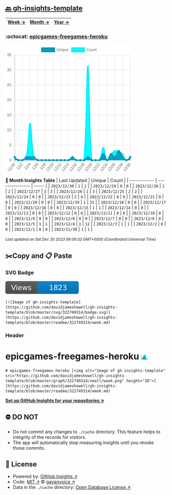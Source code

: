 ## [🔙 gh-insights-template](https://github.com/davidjameshowell/gh-insights-template)
| [**Week →**](https://github.com/davidjameshowell/gh-insights-template/blob/master/readme/322749314/week.md) | [**Month →**](https://github.com/davidjameshowell/gh-insights-template/blob/master/readme/322749314/month.md) | [**Year →**](https://github.com/davidjameshowell/gh-insights-template/blob/master/readme/322749314/year.md) |
 | ------------ | --------------- | ----- |

### :octocat: [epicgames-freegames-heroku](https://github.com/davidjameshowell/epicgames-freegames-heroku)
![Image of gh-insights-template](https://github.com/davidjameshowell/gh-insights-template/blob/master/graph/322749314/large/month.png)

**:calendar: Month Insights Table**
| Last Updated | Unique | Count |
 | ------------ | --------------- | ----- |
 | `2023/12/30` |  `1` | `1` |
 | `2023/12/29` |  `0` | `0` |
 | `2023/12/28` |  `1` | `2` |
 | `2023/12/27` |  `3` | `3` |
 | `2023/12/26` |  `1` | `3` |
 | `2023/12/25` |  `2` | `2` |
 | `2023/12/24` |  `0` | `0` |
 | `2023/12/23` |  `2` | `4` |
 | `2023/12/22` |  `0` | `0` |
 | `2023/12/21` |  `0` | `0` |
 | `2023/12/20` |  `0` | `0` |
 | `2023/12/19` |  `1` | `31` |
 | `2023/12/18` |  `0` | `0` |
 | `2023/12/17` |  `0` | `0` |
 | `2023/12/16` |  `0` | `0` |
 | `2023/12/15` |  `1` | `1` |
 | `2023/12/14` |  `0` | `0` |
 | `2023/12/13` |  `0` | `0` |
 | `2023/12/12` |  `0` | `0` |
 | `2023/12/11` |  `0` | `0` |
 | `2023/12/10` |  `0` | `0` |
 | `2023/12/9` |  `0` | `0` |
 | `2023/12/8` |  `0` | `0` |
 | `2023/12/7` |  `0` | `0` |
 | `2023/12/6` |  `0` | `0` |
 | `2023/12/5` |  `1` | `1` |
 | `2023/12/4` |  `1` | `12` |
 | `2023/12/3` |  `1` | `1` |
 | `2023/12/2` |  `0` | `0` |
 | `2023/12/1` |  `0` | `0` |
 | `2023/11/30` |  `1` | `1` |

<small><i>Last updated on Sat Dec 30 2023 06:06:33 GMT+0000 (Coordinated Universal Time)</i></small>

## ✂️Copy and 📋 Paste
### SVG Badge
[![Image of gh-insights-template](https://github.com/davidjameshowell/gh-insights-template/blob/master/svg/322749314/badge.svg)](https://github.com/davidjameshowell/gh-insights-template/blob/master/readme/322749314/week.md)
```readme
[![Image of gh-insights-template](https://github.com/davidjameshowell/gh-insights-template/blob/master/svg/322749314/badge.svg)](https://github.com/davidjameshowell/gh-insights-template/blob/master/readme/322749314/week.md)
```
### Header
# epicgames-freegames-heroku [<img alt="Image of gh-insights-template" src="https://github.com/davidjameshowell/gh-insights-template/blob/master/graph/322749314/small/week.png" height="20">](https://github.com/davidjameshowell/gh-insights-template/blob/master/readme/322749314/week.md)
```readme
# epicgames-freegames-heroku [<img alt="Image of gh-insights-template" src="https://github.com/davidjameshowell/gh-insights-template/blob/master/graph/322749314/small/week.png" height="20">](https://github.com/davidjameshowell/gh-insights-template/blob/master/readme/322749314/week.md)
```
[**Set up GitHub Insights for your repositories ↗️**](https://github.com/gayanvoice/github-insights)
## ⛔ DO NOT
- Do not commit any changes to `./cache` directory. This feature helps to integrity of the records for visitors.
- The app will automatically stop measuring insights until you revoke those commits.
## 📄 License
- Powered by: [GitHub Insights ↗️](https://github.com/gayanvoice/github-insights)
- Code: [MIT ↗️](./LICENSE) © [gayanvoice ↗️](https://github.com/gayanvoice)
- Data in the `./cache` directory: [Open Database License ↗️](https://opendatacommons.org/licenses/odbl/1-0/)
